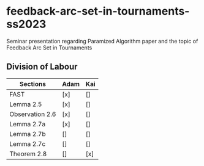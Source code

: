 # feedback-arc-set-in-tournaments-ss2023
Seminar presentation regarding Paramized Algorithm paper and the topic of Feedback Arc Set in Tournaments

## Division of Labour

| Sections | Adam | Kai |
|----------|------|-----|
| FAST | [x] | [] |
| Lemma 2.5 | [x] | [] |
| Observation 2.6 | [x] | [] |
| Lemma 2.7a | [x] | [] |
| Lemma 2.7b | [] | [] |
| Lemma 2.7c | [] | [] |
| Theorem 2.8 | [] | [x] |